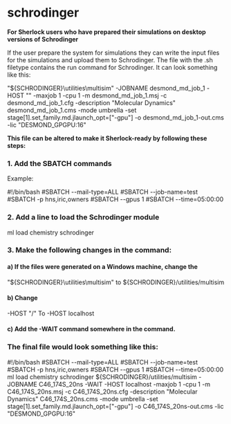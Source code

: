 # schrodinger

<b>For Sherlock users who have prepared their simulations on desktop versions of Schrodinger</b>

If the user prepare the system for simulations they can write the input files for the simulations and upload them to Schrodinger. The file with the .sh filetype contains the run command for Schrodinger. It can look something like this:

"${SCHRODINGER}\utilities\multisim" -JOBNAME desmond_md_job_1 -HOST "<dummy-gpu-host>" -maxjob 1 -cpu 1 -m desmond_md_job_1.msj -c desmond_md_job_1.cfg -description "Molecular Dynamics" desmond_md_job_1.cms -mode umbrella -set stage[1].set_family.md.jlaunch_opt=["-gpu"] -o desmond_md_job_1-out.cms -lic "DESMOND_GPGPU:16"

<b>This file can be altered to make it Sherlock-ready by following these steps:</b>

<h3>1.	Add the SBATCH commands</h3>

Example:

#!/bin/bash
#SBATCH --mail-type=ALL
#SBATCH --job-name=test
#SBATCH -p hns,iric,owners
#SBATCH --gpus 1
#SBATCH --time=05:00:00

<h3>2.	Add a line to load the Schrodinger module</h3>

ml load chemistry schrodinger

<h3>3.	Make the following changes in the command:</h3>

<h4>a)	If the files were generated on a Windows machine, change the</h4>
"${SCHRODINGER}\utilities\multisim" 
to 
${SCHRODINGER}/utilities/multisim

<h4>b)	Change </h4>
-HOST "/<dummy-gpu-host/>" 
To 
-HOST localhost

<h4>c)	Add the -WAIT command somewhere in the command.</h4>

<h3>The final file would look something like this:</h3>

#!/bin/bash
#SBATCH --mail-type=ALL
#SBATCH --job-name=test
#SBATCH -p hns,iric,owners
#SBATCH --gpus 1
#SBATCH --time=05:00:00
ml load chemistry schrodinger
${SCHRODINGER}/utilities/multisim -JOBNAME C46_174S_20ns -WAIT -HOST localhost -maxjob 1 -cpu 1 -m C46_174S_20ns.msj -c C46_174S_20ns.cfg -description "Molecular Dynamics" C46_174S_20ns.cms -mode umbrella -set stage[1].set_family.md.jlaunch_opt=["-gpu"] -o C46_174S_20ns-out.cms -lic "DESMOND_GPGPU:16"
